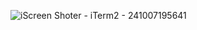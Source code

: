 
![iScreen Shoter - iTerm2 - 241007195641](https://github.com/user-attachments/assets/f8e02a4e-0417-4bb7-9969-1f6e41580fcc)

<!--
- ⚡ Fun fact: ... :>
-->
